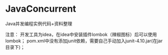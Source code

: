 # JavaConcurrent
Java并发编程实例代码+资料整理

注意：
开发工具为idea，在idea中安装插件lombok（辣椒图标）后可以使用lombok；
pom.xml中没有添加junit依赖，需要自己手动加入junit-4.10.jar(在jar目录下)；

